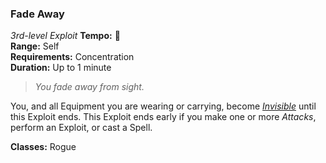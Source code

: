 ### Fade Away
*3rd-level Exploit*
**Tempo:** 🔵  
**Range:** Self  
**Requirements:** Concentration  
**Duration:** Up to 1 minute  

> *You fade away from sight.*

You, and all Equipment you are wearing or carrying, become *[Invisible]* until this Exploit ends. This Exploit ends early if you make one or more *Attacks*, perform an Exploit, or cast a Spell.

**Classes:** Rogue

[Invisible]: ../../Rules/Conditions/Invisible.md
